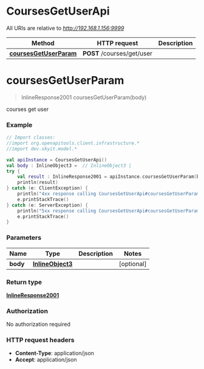 # CoursesGetUserApi

All URIs are relative to *http://192.168.1.156:9999*

Method | HTTP request | Description
------------- | ------------- | -------------
[**coursesGetUserParam**](CoursesGetUserApi.md#coursesGetUserParam) | **POST** /courses/get/user | 


<a name="coursesGetUserParam"></a>
# **coursesGetUserParam**
> InlineResponse2001 coursesGetUserParam(body)



courses get user

### Example
```kotlin
// Import classes:
//import org.openapitools.client.infrastructure.*
//import dev.skyit.model.*

val apiInstance = CoursesGetUserApi()
val body : InlineObject3 =  // InlineObject3 | 
try {
    val result : InlineResponse2001 = apiInstance.coursesGetUserParam(body)
    println(result)
} catch (e: ClientException) {
    println("4xx response calling CoursesGetUserApi#coursesGetUserParam")
    e.printStackTrace()
} catch (e: ServerException) {
    println("5xx response calling CoursesGetUserApi#coursesGetUserParam")
    e.printStackTrace()
}
```

### Parameters

Name | Type | Description  | Notes
------------- | ------------- | ------------- | -------------
 **body** | [**InlineObject3**](InlineObject3.md)|  | [optional]

### Return type

[**InlineResponse2001**](InlineResponse2001.md)

### Authorization

No authorization required

### HTTP request headers

 - **Content-Type**: application/json
 - **Accept**: application/json

